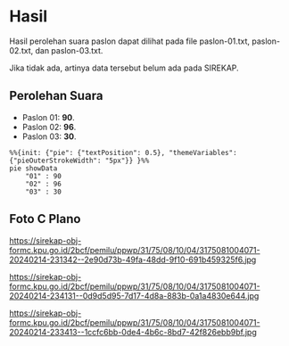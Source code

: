 # Hasil

Hasil perolehan suara paslon dapat dilihat pada file paslon-01.txt, paslon-02.txt, dan paslon-03.txt.

Jika tidak ada, artinya data tersebut belum ada pada SIREKAP.

## Perolehan Suara

 * Paslon 01: **90**.
 * Paslon 02: **96**.
 * Paslon 03: **30**.

```mermaid
%%{init: {"pie": {"textPosition": 0.5}, "themeVariables": {"pieOuterStrokeWidth": "5px"}} }%%
pie showData
    "01" : 90
    "02" : 96
    "03" : 30
```
## Foto C Plano

https://sirekap-obj-formc.kpu.go.id/2bcf/pemilu/ppwp/31/75/08/10/04/3175081004071-20240214-231342--2e90d73b-49fa-48dd-9f10-691b459325f6.jpg

https://sirekap-obj-formc.kpu.go.id/2bcf/pemilu/ppwp/31/75/08/10/04/3175081004071-20240214-234131--0d9d5d95-7d17-4d8a-883b-0a1a4830e644.jpg

https://sirekap-obj-formc.kpu.go.id/2bcf/pemilu/ppwp/31/75/08/10/04/3175081004071-20240214-233413--1ccfc6bb-0de4-4b6c-8bd7-42f826ebb9bf.jpg
